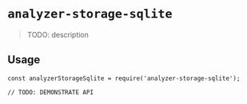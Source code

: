 # `analyzer-storage-sqlite`

> TODO: description

## Usage

```
const analyzerStorageSqlite = require('analyzer-storage-sqlite');

// TODO: DEMONSTRATE API
```
